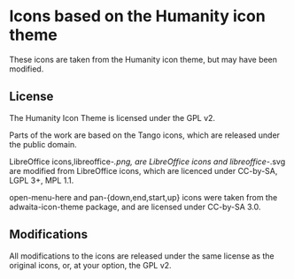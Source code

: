 # Icons based on the Humanity icon theme

These icons are taken from the Humanity icon theme, but may have been modified.

## License

The Humanity Icon Theme is licensed under the GPL v2.

Parts of the work are based on the Tango icons, which are released under the
public domain.

LibreOffice icons,libreoffice-*.png, are LibreOffice icons and libreoffice-*.svg
are modified from  LibreOffice icons, which are licenced under CC-by-SA,
LGPL 3+, MPL 1.1.

open-menu-here and pan-{down,end,start,up} icons were taken from the
adwaita-icon-theme package, and are licensed under CC-by-SA 3.0.

## Modifications

All modifications to the icons are released under the same license as the original icons, or, at your option, the GPL v2.
